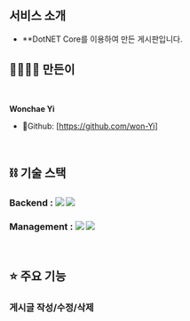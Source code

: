 
## 서비스 소개
- **DotNET Core를 이용하여 만든 게시판입니다.

## 👨‍👨‍👧‍👦 만든이

<br>

**Wonchae Yi**

- 🐰Github: [https://github.com/won-Yi]
  
<br>

## ****⛓ 기술 스택****

### Backend : <img src="https://img.shields.io/badge/javascript 3.11.2-3776AB?style=for-the-badge&logo=javascript&logoColor=white"> <img src="https://img.shields.io/badge/dotnet 4.1.7-092E20?style=for-the-badge&logo=dotnet&logoColor=white"> 
### Management : <img src="https://img.shields.io/badge/github-181717?style=for-the-badge&logo=github&logoColor=white"> <img src="https://img.shields.io/badge/git-F05032?style=for-the-badge&logo=git&logoColor=white">

<br>

## ⭐️ 주요 기능


###  게시글 작성/수정/삭제
